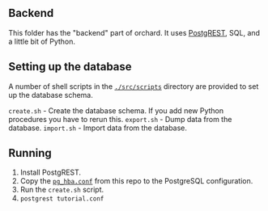 Backend
-------

This folder has the "backend" part of orchard. It uses [PostgREST](http://postgrest.org/en/v7.0.0/),
SQL, and a little bit of Python.

Setting up the database
-----------------------

A number of shell scripts in the [`./src/scripts`](./src/scripts) directory are provided to set up
the database schema.

`create.sh` - Create the database schema. If you add new Python procedures you have to rerun this.
`export.sh` - Dump data from the database.
`import.sh` - Import data from the database.

Running
-------
 1. Install PostgREST.
 2. Copy the [`pg_hba.conf`](./pg_hba.conf) from this repo to the PostgreSQL configuration.
 3. Run the `create.sh` script.
 4. `postgrest tutorial.conf`

